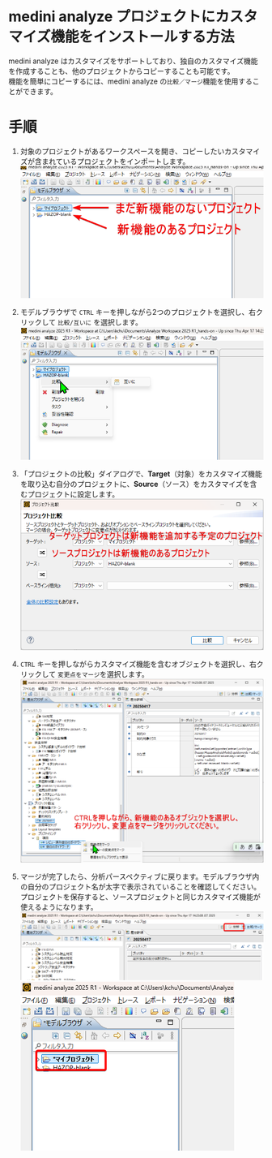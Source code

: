 # medini analyze プロジェクトにカスタマイズ機能をインストールする方法
medini analyze はカスタマイズをサポートしており、独自のカスタマイズ機能を作成することも、他のプロジェクトからコピーすることも可能です。  
機能を簡単にコピーするには、medini analyze の`比較／マージ`機能を使用することができます。  

# 手順  
1. 対象のプロジェクトがあるワークスペースを開き、コピーしたいカスタマイズが含まれているプロジェクトをインポートします。  
![スクリーンショット 1](img/install-customization-1-JPN.png)  
2. モデルブラウザで `CTRL` キーを押しながら2つのプロジェクトを選択し、右クリックして `比較/互いに` を選択します。  
![スクリーンショット 2](img/install-customization-2-JPN.png)  
3. 「プロジェクトの比較」ダイアログで、**Target**（対象）をカスタマイズ機能を取り込む自分のプロジェクトに、**Source**（ソース）をカスタマイズを含むプロジェクトに設定します。  
![スクリーンショット 3](img/install-customization-3-JPN.png)  
4. `CTRL` キーを押しながらカスタマイズ機能を含むオブジェクトを選択し、右クリックして `変更点をマージ`を選択します。  
![スクリーンショット 4](img/install-customization-4-JPN.png)  

5. マージが完了したら、分析パースペクティブに戻ります。モデルブラウザ内の自分のプロジェクト名が太字で表示されていることを確認してください。プロジェクトを保存すると、ソースプロジェクトと同じカスタマイズ機能が使えるようになります。  
![スクリーンショット 5](img/install-customization-5-JPN.png)  
![スクリーンショット 6](img/install-customization-6-JPN.png)  
